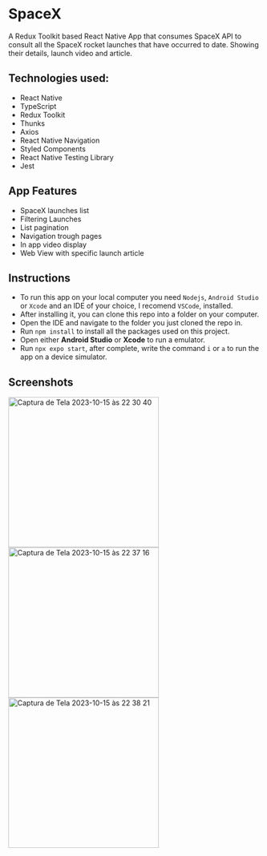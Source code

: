 # SpaceX
A Redux Toolkit based React Native App that consumes SpaceX API to consult all the SpaceX rocket launches that have occurred to date. Showing their details, launch video and article.

## Technologies used:
- React Native
- TypeScript
- Redux Toolkit
- Thunks
- Axios
- React Native Navigation
- Styled Components
- React Native Testing Library
- Jest


## App Features
- SpaceX launches list
- Filtering Launches
- List pagination
- Navigation trough pages
- In app video display
- Web View with specific launch article

## Instructions

- To run this app on your local computer you need `Nodejs`, `Android Studio` or `Xcode` and an IDE of your choice, I recomend `VSCode`, installed. 
- After installing it, you can clone this repo into a folder on your computer.
- Open the IDE and navigate to the folder you just cloned the repo in.
- Run `npm install` to install all the packages used on this project.
- Open either **Android Studio** or **Xcode** to run a emulator.
- Run `npx expo start`, after complete, write the command `i` or `a` to run the app on a device simulator.
  

## Screenshots
<img width="300" alt="Captura de Tela 2023-10-15 às 22 30 40" src="https://github.com/rafael-saraiva-mielczarski/SpaceX/assets/100975439/ca078180-f1fd-48b7-a51e-710e7b54c736">
<img width="300" alt="Captura de Tela 2023-10-15 às 22 37 16" src="https://github.com/rafael-saraiva-mielczarski/SpaceX/assets/100975439/df8c6319-a91c-4cb3-b3d4-97d13f365a35">
<img width="300" alt="Captura de Tela 2023-10-15 às 22 38 21" src="https://github.com/rafael-saraiva-mielczarski/SpaceX/assets/100975439/dd7ed9d7-edaf-45e8-ad76-911de925288a">
